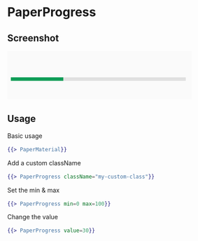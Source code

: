 # PaperProgress 

## Screenshot
![PaperProgress ](../../../examples/readme/PaperProgress.png)

## Usage

Basic usage

```handlebars
{{> PaperMaterial}}
```

Add a custom className

```handlebars
{{> PaperProgress className="my-custom-class"}}
```

Set the min & max

```handlebars
{{> PaperProgress min=0 max=100}}
```

Change the value

```handlebars
{{> PaperProgress value=30}}
```

